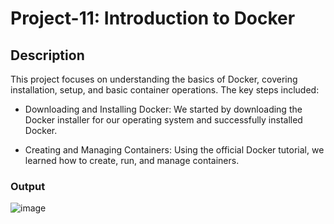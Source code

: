# Project-11: Introduction to Docker

## Description
This project focuses on understanding the basics of Docker, covering installation, setup, and basic container operations. The key steps included:

- Downloading and Installing Docker: We started by downloading the Docker installer for our operating system and successfully installed Docker.

- Creating and Managing Containers: Using the official Docker tutorial, we learned how to create, run, and manage containers.

### Output
![image](https://github.com/user-attachments/assets/377594cd-fd80-4e31-b320-a411450e93b0)
